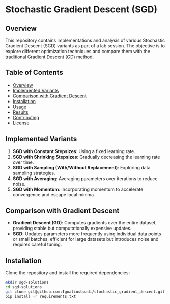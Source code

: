 # Stochastic Gradient Descent (SGD) 

## Overview

This repository contains implementations and analysis of various Stochastic Gradient Descent (SGD) variants as part of a lab session. The objective is to explore different optimization techniques and compare them with the traditional Gradient Descent (GD) method.

## Table of Contents

- [Overview](#overview)
- [Implemented Variants](#implemented-variants)
- [Comparison with Gradient Descent](#comparison-with-gradient-descent)
- [Installation](#installation)
- [Usage](#usage)
- [Results](#results)
- [Contributing](#contributing)
- [License](#license)

## Implemented Variants

1. **SGD with Constant Stepsizes**: Using a fixed learning rate.
2. **SGD with Shrinking Stepsizes**: Gradually decreasing the learning rate over time.
3. **SGD with Sampling (With/Without Replacement)**: Exploring data sampling strategies.
4. **SGD with Averaging**: Averaging parameters over iterations to reduce noise.
5. **SGD with Momentum**: Incorporating momentum to accelerate convergence and escape local minima.

## Comparison with Gradient Descent

- **Gradient Descent (GD)**: Computes gradients over the entire dataset, providing stable but computationally expensive updates.
- **SGD**: Updates parameters more frequently using individual data points or small batches, efficient for large datasets but introduces noise and requires careful tuning.

## Installation

Clone the repository and install the required dependencies:

```bash
mkdir sgd-solutions
cd sgd-solutions
git clone git@github.com:Ignatiusboadi/stochastic_gradient_descent.git
pip install -r requirements.txt

